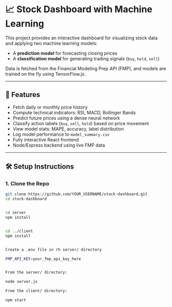 # 📈 Stock Dashboard with Machine Learning

This project provides an interactive dashboard for visualizing stock data and applying two machine learning models:

- A **prediction model** for forecasting closing prices
- A **classification model** for generating trading signals (`buy`, `hold`, `sell`)

Data is fetched from the Financial Modeling Prep API (FMP), and models are trained on the fly using TensorFlow.js.

---

## 🧰 Features

- Fetch daily or monthly price history
- Compute technical indicators: RSI, MACD, Bollinger Bands
- Predict future prices using a dense neural network
- Classify action labels (`buy`, `sell`, `hold`) based on price movement
- View model stats: MAPE, accuracy, label distribution
- Log model performance to `model_summary.csv`
- Fully interactive React frontend
- Node/Express backend using live FMP data

---

## 🛠️ Setup Instructions

### 1. Clone the Repo

```bash
git clone https://github.com/YOUR_USERNAME/stock-dashboard.git
cd stock-dashboard


cd server
npm install


cd ../client
npm install


Create a .env file in rh server/ directory

FMP_API_KEY=your_fmp_api_key_here


From the server/ directory:

node server.js

From the client/ directory:

npm start



